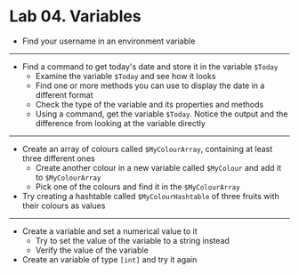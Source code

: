 # Lab 04. Variables

- Find your username in an environment variable

---

- Find a command to get today's date and store it in the variable `$Today`
  - Examine the variable `$Today` and see how it looks
  - Find one or more methods you can use to display the date in a different format
  - Check the type of the variable and its properties and methods
  - Using a command, get the variable `$Today`. Notice the output and the difference from looking at the variable directly

---

- Create an array of colours called `$MyColourArray`, containing at least three different ones
  - Create another colour in a new variable called `$MyColour` and add it to `$MyColourArray`
  - Pick one of the colours and find it in the `$MyColourArray`
- Try creating a hashtable called `$MyColourHashtable` of three fruits with their colours as values

---

- Create a variable and set a numerical value to it
  - Try to set the value of the variable to a string instead
  - Verify the value of the variable
- Create an variable of type `[int]` and try it again
